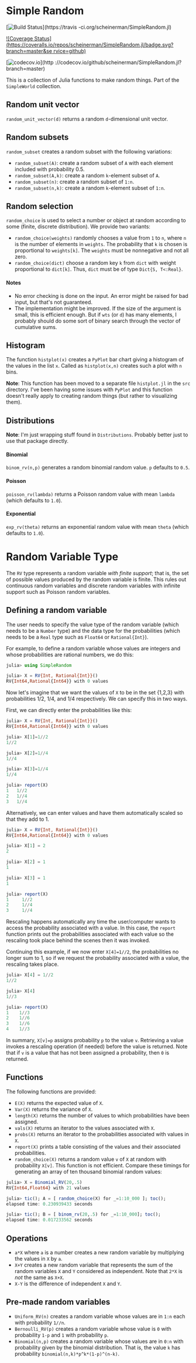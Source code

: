 # Simple Random


[![Build Status](https://travis-ci.org/scheinerman/SimpleRandom.jl.svg?branch=master)](https://travis
-ci.org/scheinerman/SimpleRandom.jl)

[![Coverage Status](https://coveralls.io/repos/scheinerman/SimpleRandom.jl/badge.svg?branch=master&se
rvice=github)](https://coveralls.io/github/scheinerman/SimpleRandom.jl?branch=master)

[![codecov.io](http://codecov.io/github/scheinerman/SimpleRandom.jl/coverage.svg?branch=master)](http
://codecov.io/github/scheinerman/SimpleRandom.jl?branch=master)




This is a collection of Julia functions to make
random things. Part of the `SimpleWorld` collection.



## Random unit vector

`random_unit_vector(d)` returns a random `d`-dimensional unit vector.

## Random subsets

`random_subset` creates a random subset with the following variations:
+ `random_subset(A)`: create a random subset of `A`  with each element
included with probability 0.5.
+ `random_subset(A,k)`: create a random `k`-element
subset of `A`.
+ `random_subset(n)`: create a random subset of `1:n`.
+ `random_subset(n,k)`: create a random `k`-element
subset of `1:n`.

## Random selection

`random_choice` is used to select a number or object at random
according to some (finite, discrete distribution). We provide two
variants:

+ `random_choice(weights)` randomly chooses a value from `1` to `n`,
where `n` is the number of elements in `weights`. The probability
that `k` is chosen is proportional to `weights[k]`. The `weights`
must be nonnegative and not all zero.
+ `random_choice(dict)` choose a random key `k` from `dict` with weight
proportional to `dict[k]`. Thus, `dict` must be of type
`Dict{S, T<:Real}`.


#### Notes

+ No error checking is done on the input. An error
might be raised for bad input, but that's not
guaranteed.
+ The implementation might be improved. If the size
of the argument is small, this is efficient enough.
But if `wts` (or `d`) has many elements, I probably
should do some sort of binary search through the vector
of cumulative sums.

## Histogram

The function `histplot(x)` creates a `PyPlot` bar chart giving a histogram
of the values in the list `x`. Called as `histplot(x,n)` creates such
a plot with `n` bins.

**Note**: This function has been moved to a separate file `histplot.jl` in
the `src` directory. I've been having some issues with `PyPlot` and
this function doesn't really apply to creating random things (but
  rather to visualizing them).

## Distributions

**Note**: I'm just wrapping stuff found in  `Distributions`.
Probably better just to use that package directly.

#### Binomial

`binom_rv(n,p)` generates a random binomial random value. `p` defaults
to `0.5`.

#### Poisson

`poisson_rv(lambda)` returns a Poisson random value with mean `lambda`
(which defaults to `1.0`).

#### Exponential

`exp_rv(theta)` returns an exponential random value with
mean `theta` (which defaults to `1.0`).


# Random Variable Type

The `RV` type represents a random variable *with finite support*; that is,
the set of possible values produced by the random variable is finite. This
rules out continuous random variables and discrete random variables with
infinite support such as Poisson random variables.

## Defining a random variable

The user needs to specify the value type of the random variable
(which needs to be a `Number` type) and the data type for the probabilities
(which needs to be a `Real` type such as `Float64` or `Rational{Int}`).

For example, to define a random variable whose values are integers and
whose probabilities are rational numbers, we do this:
```julia
julia> using SimpleRandom

julia> X = RV{Int, Rational{Int}}()
RV{Int64,Rational{Int64}} with 0 values
```

Now let's imagine that we want the values of `X` to be in the
set {1,2,3} with probabilities 1/2, 1/4, and 1/4 respectively.
We can specify this in two ways.

First, we can directly enter the probabilities like this:
```julia
julia> X = RV{Int, Rational{Int}}()
RV{Int64,Rational{Int64}} with 0 values

julia> X[1]=1//2
1//2

julia> X[2]=1//4
1//4

julia> X[3]=1//4
1//4

julia> report(X)
1   1//2
2   1//4
3   1//4
```

Alternatively, we can enter values and have them automatically scaled
so that they add to 1.
```julia
julia> X = RV{Int, Rational{Int}}()
RV{Int64,Rational{Int64}} with 0 values

julia> X[1] = 2
2

julia> X[2] = 1
1

julia> X[3] = 1
1

julia> report(X)
1	  1//2
2	  1//4
3	  1//4
```

Rescaling happens automatically any time the user/computer wants to
access the probability associated with a value. In this case, the
`report` function prints out the probabilities associated with each
value so the rescaling took place behind the scenes then it was invoked.

Continuing this example, if we now enter `X[4]=1//2`, the probabilities
no longer sum to 1, so if we request the probability associated with a value,
the rescaling takes place.
```julia
julia> X[4] = 1//2
1//2

julia> X[4]
1//3

julia> report(X)
1	 1//3
2	 1//6
3	 1//6
4	 1//3
```

In summary, `X[v]=p` assigns probability `p` to the value `v`. Retrieving
a value invokes a rescaling operation (if needed) before the value is
returned. Note that if `v` is a value that has not been assigned a
probability, then `0` is returned.


## Functions

The following functions are provided:

+ `E(X)` returns the expected value of `X`.
+ `Var(X)` returns the variance of `X`.
+ `length(X)` returns the number of values to which probabilities
have been assigned.
+ `vals(X)` returns an iterator to the values associated with `X`.
+ `probs(X)` returns an iterator to the probabilities associated
with values in `X`.
+ `report(X)` prints a table consisting of the values and their
associated probabilities.
+ `random_choice(X)` returns a random value `v` of `X` at random
with probability `X[v]`. This function is not efficient.  Compare these
timings for generating an array of ten thousand binomial random
values:

```julia
julia> X = Binomial_RV(20,.5)
RV{Int64,Float64} with 21 values

julia> tic(); A = [ random_choice(X) for _=1:10_000 ]; toc();
elapsed time: 0.230939433 seconds

julia> tic(); B = [ binom_rv(20,.5) for _=1:10_000]; toc();
elapsed time: 0.017233562 seconds
```

## Operations

+ `a*X` where `a` is a number creates a new random variable
by multiplying the values in `X` by `a`.
+ `X+Y` creates a new random variable that represents the sum
of the random variables `X` and `Y` considered as independent.
Note that `2*X` is *not* the same as `X+X`.
+ `X-Y` is the difference of independent `X` and `Y`.

## Pre-made random variables

+ `Uniform_RV(n)` creates a random variable whose values are
in `1:n` each with probability `1//n`.
+ `Bernoulli_RV(p)` creates a random variable whose value is `0`
with probability `1-p` and `1` with probability `p`.
+ `Binomial(n,p)` creates a random variable whose values are in `0:n`
with probability given by the binomial distribution. That is, the value
`k` has probability `binomial(n,k)*p^k*(1-p)^(n-k)`.
